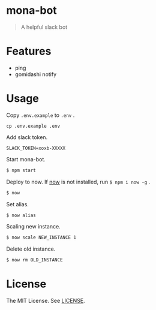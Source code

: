 # mona-bot

> A helpful slack bot

# Features

- ping
- gomidashi notify

# Usage

Copy `.env.example` to `.env` .

```
cp .env.example .env
```

Add slack token.

```.env
SLACK_TOKEN=xoxb-XXXXX
```

Start mona-bot.

```bash
$ npm start
```

Deploy to now. If [now](https://github.com/zeit/now-cli) is not installed, run `$ npm i now -g` .

```bash
$ now
```

Set alias.

```bash
$ now alias
```

Scaling new instance.

```bash
$ now scale NEW_INSTANCE 1
```

Delete old instance.

```bash
$ now rm OLD_INSTANCE
```

# License

The MIT License. See [LICENSE](LICENSE).
